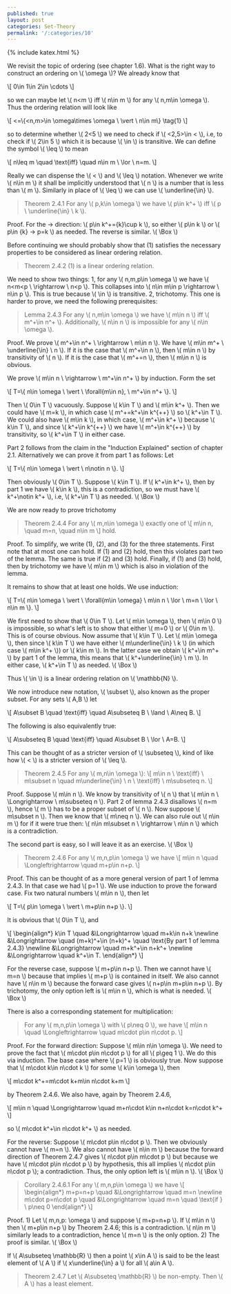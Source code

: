 ```yaml
---
published: true
layout: post
categories: Set-Theory
permalink: '/:categories/10'
---
```

{% include katex.html %}

We revisit the topic of ordering (see chapter 1.6). What is the right way to construct an ordering on \\( \omega \\)? We already know that

\\[ 0\in 1\in 2\in \cdots \\]

so we can maybe let \\( n<m \\) iff \\( n\in m \\) for any \\( n,m\in \omega \\). Thus the ordering relation will look like

\\[ <=\\{<n,m>\in \omega\times \omega \ \vert \ n\in m\\} \tag{1} \\]

so to determine whether \\( 2<5 \\) we need to check if \\( <2,5>\in < \\), i.e, to check if \\( 2\in 5 \\) which it is because \\( \in \\) is transitive. We can define the symbol \\( \leq \\) to mean

\\[ n\leq m \quad \text{iff} \quad n\in m \ \lor \ n=m. \\]

Really we can dispense the \\( < \\) and \\( \leq \\) notation. Whenever we write \\( n\in m \\) it shall be implicitly understood that \\( n \\) is a number that is less than \\( m \\). Similarly in place of \\( \leq \\) we can use \\( \underline{\in} \\).

> Theorem 2.4.1 For any \\( p,k\in \omega \\) we have \\( p\in k^+ \\) iff \\( p \ \underline{\in} \ k \\).

Proof. For the -> direction: \\( p\in k^+=\{k\}\cup k \\), so either \\( p\in k \\) or \\( p\in \{k\} -> p=k \\) as needed. The reverse is similar. \\( \Box \\)

Before continuing we should probably show that (1) satisfies the necessary properties to be considered as linear ordering relation.

> Theorem 2.4.2 (1) is a linear ordering relation.

We need to show two things: 1, for any \\( n,m,p\in \omega \\) we have \\( n<m<p \ \rightarrow \ n<p \\). This collapses into \\( n\in m\in p \rightarrow \ n\in p \\). This is true because \\( \in \\) is transitive. 2, trichotomy. This one is harder to prove, we need the following prerequisites:

> Lemma 2.4.3 For any \\( n,m\in \omega \\) we have \\( m\in n \\) iff \\( m^+\in n^+ \\). Additionally, \\( n\in n \\) is impossible for any \\( n\in \omega \\).

Proof. We prove \\( m^+\in n^+ \ \rightarrow \ m\in n \\). We have \\( m\in m^+ \ \underline{\in} \ n \\). If it is the case that \\( m^+\in n \\), then \\( m\in n \\) by transitivity of \\( n \\). If it is the case that \\( m^+=n \\), then \\( m\in n \\) is obvious.

We prove \\( m\in n \ \rightarrow \ m^+\in n^+ \\) by induction. Form the set

\\[ T=\\{ n\in \omega \ \vert \ \forall{m\in n}, \  m^+\in n^+ \\}. \\]

Then \\( 0\in T \\) vacuously. Suppose \\( k\in T \\) and \\( m\in k^+ \\). Then we could have \\( m=k \\), in which case \\( m^+=k^+\in k^{++} \\) so \\( k^+\in T \\). We could also have \\( m\in k \\), in which case, \\( m^+\in k^+ \\) because \\( k\in T \\), and since \\( k^+\in k^{++} \\) we have \\( m^+\in k^{++} \\) by transitivity, so \\( k^+\in T \\) in either case.

Part 2 follows from the claim in the "Induction Explained" section of chapter 2.1. Alternatively we can prove it from part 1 as follows: Let

\\[ T=\\{ n\in \omega \ \vert \ n\notin n \\}. \\]

Then obviously \\( 0\in T \\). Suppose \\( k\in T \\). If \\( k^+\in k^+ \\), then by part 1 we have \\( k\in k \\), this is a contradiction, so we must have \\( k^+\notin k^+ \\), i.e, \\( k^+\in T \\) as needed. \\( \Box \\)

We are now ready to prove trichotomy

> Theorem 2.4.4 For any \\( m,n\in \omega \\) exactly one of
\\[ m\in n, \quad m=n, \quad n\in m \\]
hold.

Proof. To simplify, we write (1), (2), and (3) for the three statements. First note that at most one can hold. If (1) and (2) hold, then this violates part two of the lemma. The same is true if (2) and (3) hold. Finally, if (1) and (3) hold, then by trichotomy we have \\( m\in m \\) which is also in violation of the lemma.

It remains to show that at least one holds. We use induction:

\\[ T=\\{ n\in \omega \ \vert \ \forall{m\in \omega} \ m\in n \ \lor \ m=n \ \lor \ n\in m \\}. \\]

We first need to show that \\( 0\in T \\). Let \\( m\in \omega \\), then \\( m\in 0 \\) is impossible, so what's left is to show that either \\( m=0 \\) or \\( 0\in m \\). This is of course obvious. Now assume that \\( k\in T \\). Let \\( m\in \omega \\), then since \\( k\in T \\) we have either \\( m\underline{\in} \ k \\) (in which case \\( m\in k^+ \\)) or \\( k\in m \\). In the latter case we obtain \\( k^+\in m^+ \\) by part 1 of the lemma, this means that \\( k^+\underline{\in} \ m \\). In either case, \\( k^+\in T \\) as needed. \\( \Box \\)

Thus \\( \in \\) is a linear ordering relation on \\( \mathbb{N} \\).

We now introduce new notation, \\( \subset \\), also known as the proper subset. For any sets \\( A,B \\) let

\\[ A\subset B \quad \text{iff} \quad A\subseteq B \ \land \ A\neq B. \\]

The following is also equivalently true:

\\[ A\subseteq B \quad \text{iff} \quad A\subset B \ \lor \ A=B. \\]

This can be thought of as a stricter version of \\( \subseteq \\), kind of like how \\( < \\) is a stricter version of \\( \leq \\). 

> Theorem 2.4.5 For any \\( m,n\in \omega \\):
\\[ m\in n \ \text{iff} \ m\subset n \quad m\underline{\in} \ n \ \text{iff} \ m\subseteq n. \\]

Proof. Suppose \\( m\in n \\). We know by transitivity of \\( n \\) that \\( m\in n \ \Longrightarrow \ m\subseteq n \\). Part 2 of lemma 2.4.3 disallows \\( n=m \\), hence \\( m \\) has to be a proper subset of \\( n \\). Now suppose \\( m\subset n \\). Then we know that \\( m\neq n \\). We can also rule out \\( n\in m \\) for if it were true then: \\( n\in m\subset n \ \rightarrow \ n\in n \\) which is a contradiction.

The second part is easy, so I will leave it as an exercise. \\( \Box \\)

> Theorem 2.4.6 For any \\( m,n,p\in \omega \\) we have
\\[ m\in n \quad \Longleftrightarrow \quad m+p\in n+p. \\]

Proof. This can be thought of as a more general version of part 1 of lemma 2.4.3. In that case we had \\( p=1 \\). We use induction to prove the forward case. Fix two natural numbers \\( m\in n \\), then let

\\[ T=\\{ p\in \omega \ \vert \ m+p\in n+p \\}. \\]

It is obvious that \\( 0\in T \\), and

\\[ \begin{align\*} k\in T \quad &\Longrightarrow \quad m+k\in n+k \newline &\Longrightarrow \quad (m+k)^+\in (n+k)^+ \quad \text{By part 1 of lemma 2.4.3} \newline &\Longrightarrow \quad m+k^+\in n+k^+ \newline &\Longrightarrow \quad k^+\in T. \end{align\*} \\]

For the reverse case, suppose \\( m+p\in n+p \\). Then we cannot have \\( m=n \\) because that implies \\( m+p \\) is contained in itself. We also cannot have \\( n\in m \\) because the forward case gives \\( n+p\in m+p\in n+p \\). By trichotomy, the only option left is \\( m\in n \\), which is what is needed. \\( \Box \\)

There is also a corresponding statement for multiplication:

> For any \\( m,n,p\in \omega \\) with \\( p\neq 0 \\), we have
\\[ m\in n \quad \Longleftrightarrow \quad m\cdot p\in n\cdot p. \\]

Proof. For the forward direction: Suppose \\( m\in n\in \omega \\). We need to prove the fact that \\( m\cdot p\in n\cdot p \\) for all \\( p\geq 1 \\). We do this via induction. The base case where \\( p=1 \\) is obviously true. Now suppose that \\( m\cdot k\in n\cdot k \\) for some \\( k\in \omega \\), then

\\[ m\cdot k^+=m\cdot k+m\in n\cdot k+m \\]

by Theorem 2.4.6. We also have, again by Theorem 2.4.6,

\\[ m\in n \quad \Longrightarrow \quad m+n\cdot k\in n+n\cdot k=n\cdot k^+ \\]

so \\( m\cdot k^+\in n\cdot k^+ \\) as needed.

For the reverse: Suppose \\( m\cdot p\in n\cdot p \\). Then we obviously cannot have \\( m=n \\). We also cannot have \\( n\in m \\) because the forward direction of Theorem 2.4.7 gives \\( n\cdot p\in m\cdot p \\) but because we have \\( m\cdot p\in n\cdot p \\) by hypothesis, this all implies \\( n\cdot p\in n\cdot p \\); a contradiction. Thus, the only option left is \\( m\in n \\). \\( \Box \\)

> Corollary 2.4.6.1 For any \\( m,n,p\in \omega \\) we have
\\[ \begin{align\*} m+p=n+p \quad &\Longrightarrow \quad m=n \newline m\cdot p=n\cdot p \quad &\Longrightarrow \quad m=n \quad \text{if } \ p\neq 0 \end{align\*} \\]

Proof. 1) Let \\( m,n,p: \omega \\) and suppose \\( m+p=n+p \\). If \\( m\in n \\) then \\( m+p\in n+p \\) by Theorem 2.4.6; this is a contradiction. \\( n\in m \\) similarly leads to a contradiction, hence \\( m=n \\) is the only option. 2) The proof is similar. \\( \Box \\)

If \\( A\subseteq \mathbb{R} \\) then a point \\( x\in A \\) is said to be the least element of \\( A \\) if \\( x\underline{\in} a \\) for all \\( a\in A \\).

> Theorem 2.4.7 Let \\( A\subseteq \mathbb{R} \\) be non-empty. Then \\( A \\) has a least element.


